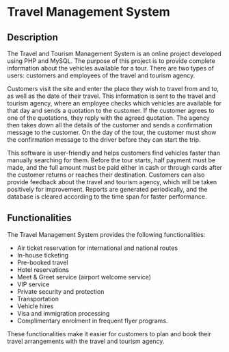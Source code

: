 # Travel Management System

## Description

The Travel and Tourism Management System is an online project developed using PHP and MySQL. The purpose of this project is to provide complete information about the vehicles available for a tour. There are two types of users: customers and employees of the travel and tourism agency. 

Customers visit the site and enter the place they wish to travel from and to, as well as the date of their travel. This information is sent to the travel and tourism agency, where an employee checks which vehicles are available for that day and sends a quotation to the customer. If the customer agrees to one of the quotations, they reply with the agreed quotation. The agency then takes down all the details of the customer and sends a confirmation message to the customer. On the day of the tour, the customer must show the confirmation message to the driver before they can start the trip. 

This software is user-friendly and helps customers find vehicles faster than manually searching for them. Before the tour starts, half payment must be made, and the full amount must be paid either in cash or through cards after the customer returns or reaches their destination. Customers can also provide feedback about the travel and tourism agency, which will be taken positively for improvement. Reports are generated periodically, and the database is cleared according to the time span for faster performance.

## Functionalities

The Travel Management System provides the following functionalities:

- Air ticket reservation for international and national routes
- In-house ticketing
- Pre-booked travel
- Hotel reservations
- Meet & Greet service (airport welcome service)
- VIP service
- Private security and protection
- Transportation
- Vehicle hires
- Visa and immigration processing
- Complimentary enrolment in frequent flyer programs. 

These functionalities make it easier for customers to plan and book their travel arrangements with the travel and tourism agency.
